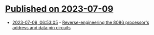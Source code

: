 # [Published on 2023-07-09](index.md)

* [2023-07-09, 06:53:05](https://lobste.rs/s/skmhss/reverse_engineering_8086_processor_s) - [Reverse-engineering the 8086 processor's address and data pin circuits](http://www.righto.com/2023/07/8086-pins.html)
